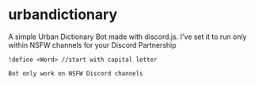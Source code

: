 # urbandictionary
A simple Urban Dictionary Bot made with discord.js. I've set it to run only within NSFW channels for your Discord Partnership 

```
!define <Word> //start with capital letter
```


```javascript
Bot only work on NSFW Discord channels 
```

